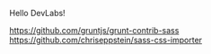 Hello DevLabs!



https://github.com/gruntjs/grunt-contrib-sass
https://github.com/chriseppstein/sass-css-importer